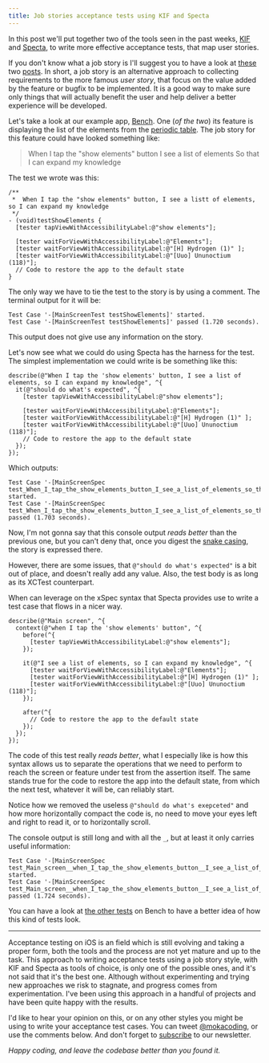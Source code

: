```yaml
---
title: Job stories acceptance tests using KIF and Specta
---
```


In this post we'll put together two of the tools seen in the past weeks, [KIF](http://www.mokacoding.com/blog/setting-up-kif-for-ios-acceptance-testing) and [Specta](http://www.mokacoding.com/blog/better-tests-with-specta), to write more effective acceptance tests, that map user stories.

If you don't know what a job story is I'll suggest you to have a look at [these](https://medium.com/the-job-to-be-done/replacing-the-user-story-with-the-job-story-af7cdee10c27) two [posts](https://robots.thoughtbot.com/converting-to-jobs-stories). In short, a job story is an alternative approach to collecting requirements to the more famous _user story_, that focus on the value added by the feature or bugfix to be implemented. It is a good way to make sure only things that will actually benefit the user and help deliver a better experience will be developed.

Let's take a look at our example app, [Bench](https://github.com/mokacoding/Bench). One (_of the two_) its feature is displaying the list of the elements from the [periodic table](http://en.wikipedia.org/wiki/Periodic_table). The job story for this feature could have looked something like:

> When I tap the "show elements" button
> I see a list of elements
> So that I can expand my knowledge

The test we wrote was this:

```objc
/**
 *  When I tap the "show elements" button, I see a listt of elements, so I can expand my knowledge
 */
- (void)testShowElements {
  [tester tapViewWithAccessibilityLabel:@"show elements"];

  [tester waitForViewWithAccessibilityLabel:@"Elements"];
  [tester waitForViewWithAccessibilityLabel:@"[H] Hydrogen (1)" ];
  [tester waitForViewWithAccessibilityLabel:@"[Uuo] Ununoctium (118)"];
  // Code to restore the app to the default state
}
```

The only way we have to tie the test to the story is by using a comment. The terminal output for it will be:

```
Test Case '-[MainScreenTest testShowElements]' started.
Test Case '-[MainScreenTest testShowElements]' passed (1.720 seconds).
```

This output does not give use any information on the story.

Let's now see what we could do using Specta has the harness for the test. The simplest implementation we could write is be something like this:

```objc
describe(@"When I tap the 'show elements' button, I see a list of elements, so I can expand my knowledge", ^{
  it(@"should do what's expected", ^{
    [tester tapViewWithAccessibilityLabel:@"show elements"];

    [tester waitForViewWithAccessibilityLabel:@"Elements"];
    [tester waitForViewWithAccessibilityLabel:@"[H] Hydrogen (1)" ];
    [tester waitForViewWithAccessibilityLabel:@"[Uuo] Ununoctium (118)"];
    // Code to restore the app to the default state
  });
});
```

Which outputs:

```
Test Case '-[MainScreenSpec test_When_I_tap_the_show_elements_button_I_see_a_list_of_elements_so_that_I_can_expand_my_knowledge__should_do_whats_expected]' started.
Test Case '-[MainScreenSpec test_When_I_tap_the_show_elements_button_I_see_a_list_of_elements_so_that_I_can_expand_my_knowledge__should_do_whats_expected]' passed (1.703 seconds).
```

Now, I'm not gonna say that this console output _reads better_ than the previous one, but you can't deny that, once you digest the [snake casing](http://en.wikipedia.org/wiki/Snake_case), the story is expressed there.

However, there are some issues, that `@"should do what's expected"` is a bit out of place, and doesn't really add any value. Also, the test body is as long as its XCTest counterpart.

When can leverage on the xSpec syntax that Specta provides use to write a test case that flows in a nicer way.

```objc
describe(@"Main screen", ^{
  context(@"when I tap the 'show elements' button", ^{
    before(^{
      [tester tapViewWithAccessibilityLabel:@"show elements"];
    });

    it(@"I see a list of elements, so I can expand my knowledge", ^{
      [tester waitForViewWithAccessibilityLabel:@"Elements"];
      [tester waitForViewWithAccessibilityLabel:@"[H] Hydrogen (1)" ];
      [tester waitForViewWithAccessibilityLabel:@"[Uuo] Ununoctium (118)"];
    });

    after(^{
      // Code to restore the app to the default state
    });
  });
});
```

The code of this test really _reads better_, what I especially like is how this syntax allows us to separate the operations that we need to perform to reach the screen or feature under test from the assertion itself. The same stands true for the code to restore the app into the default state, from which the next test, whatever it will be, can reliably start.

Notice how we removed the useless `@"should do what's exepceted"` and how more horizontally compact the code is, no need to move your eyes left and right to read it, or to horizontally scroll.

The console output is still long and with all the `_`, but at least it only carries useful information:

```
Test Case '-[MainScreenSpec test_Main_screen__when_I_tap_the_show_elements_button__I_see_a_list_of_elements_so_I_can_expand_my_knowledge]' started.
Test Case '-[MainScreenSpec test_Main_screen__when_I_tap_the_show_elements_button__I_see_a_list_of_elements_so_I_can_expand_my_knowledge]' passed (1.724 seconds).
```
You can have a look at [the other tests](https://github.com/mokacoding/Bench/blob/KIF%2BSpecta/BenchKIF/MainScreenSpec.m) on Bench to have a better idea of how this kind of tests look.

---

Acceptance testing on iOS is an field which is still evolving and taking a proper form, both the tools and the process are not yet mature and up to the task. This approach to writing acceptance tests using a job story style, with KIF and Specta as tools of choice, is only one of the possible ones, and it's not said that it's the best one. Although without experimenting and trying new approaches we risk to stagnate, and progress comes from experimentation. I've been using this approach in a handful of projects and have been quite happy with the results.

I'd like to hear your opinion on this, or on any other styles you might be using to write your acceptance test cases. You can tweet [@mokacoding](http://twiter.com/mokacoding), or use the comments below. And don't forget to [subscribe](#subscribe) to our newsletter.

_Happy coding, and leave the codebase better than you found it._
